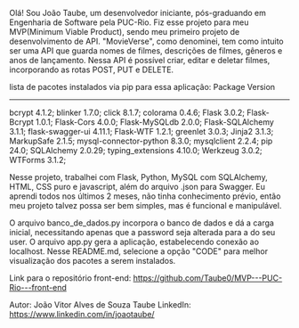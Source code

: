 Olá! Sou João Taube, um desenvolvedor iniciante, pós-graduando em Engenharia de Software pela PUC-Rio.
Fiz esse projeto para meu MVP(Minimum Viable Product), sendo meu primeiro projeto de desenvolvimento de API.
"MovieVerse", como denominei, tem como intuito ser uma API que guarda nomes de filmes, descrições de filmes, gêneros e anos de lançamento. Nessa API é possível criar, editar e deletar filmes, incorporando as rotas POST, PUT e DELETE.

lista de pacotes instalados via pip para essa aplicação:
Package                Version
---------------------- -------
bcrypt                 4.1.2; 
blinker                1.7.0; 
click                  8.1.7; 
colorama               0.4.6; 
Flask                  3.0.2; 
Flask-Bcrypt           1.0.1; 
Flask-Cors             4.0.0; 
Flask-MySQLdb          2.0.0; 
Flask-SQLAlchemy       3.1.1; 
flask-swagger-ui       4.11.1; 
Flask-WTF              1.2.1; 
greenlet               3.0.3; 
Jinja2                 3.1.3; 
MarkupSafe             2.1.5; 
mysql-connector-python 8.3.0; 
mysqlclient            2.2.4; 
pip                    24.0; 
SQLAlchemy             2.0.29; 
typing_extensions      4.10.0; 
Werkzeug               3.0.2; 
WTForms                3.1.2; 

Nesse projeto, trabalhei com Flask, Python, MySQL com SQLAlchemy, HTML, CSS puro e javascript, além do arquivo .json para Swagger. Eu aprendi todos nos últimos 2 meses, não tinha conhecimento prévio, então meu projeto talvez possa ser bem simples, mas é funcional e manipulável.

O arquivo banco_de_dados.py incorpora o banco de dados e dá a carga inicial, necessitando apenas que a password seja alterada para a do seu user.
O arquivo app.py gera a aplicação, estabelecendo conexão ao localhost.
Nesse README.md, selecione a opção "CODE" para melhor visualização dos pacotes a serem instalados.

Link para o repositório front-end: https://github.com/Taube0/MVP---PUC-Rio---front-end

Autor: João Vitor Alves de Souza Taube
LinkedIn: https://www.linkedin.com/in/joaotaube/

